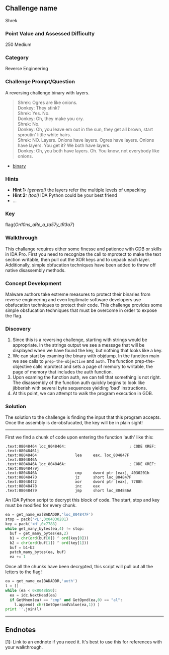 ## Challenge name
Shrek


### Point Value and Assessed Difficulty
250	Medium

### Category
Reverse Engineering

### Challenge Prompt/Question
A reversing challenge binary with layers.

>Shrek: Ogres are like onions.  
>Donkey: They stink?  
>Shrek: Yes. No.  
>Donkey: Oh, they make you cry.  
>Shrek: No.  
>Donkey: Oh, you leave em out in the sun, they get all brown, start sproutin' little white hairs.  
>Shrek: NO. Layers. Onions have layers. Ogres have layers. Onions have layers. You get it? We both have layers.  
>Donkey: Oh, you both have layers. Oh. You know, not everybody like onions. 


* [binary](shrek)

### Hints
* __Hint 1:__ *(general)* the layers refer the multiple levels of unpacking
* __Hint 2:__ *(tool)* IDA Python could be your best friend
* ...

### Key
flag{_On10ns_aRe_a_ta57y_tR3a7_}

### Walkthrough
This challange requires either some finesse and patience with GDB or skills in IDA Pro.  First you need to recognize the call to mprotect to make the text section writable, then pull out the XOR keys and to unpack each layer.  Additionally, simple obfucation techniques have been added to throw off native disassembly methods.

### Concept Development
Malware authors take extreme measures to protect their binaries from reverse engineering and even legitimate software developers use obsfucation techniques to protect their code.  This challenge provides some simple obsfucation techniques that must be overcome in order to expose the flag.

### Discovery

1. Since this is a reversing challenge, starting with strings would be appropriate.  In the strings output we see a message that will be displayed when we have found the key, but nothing that looks like a key.
2. We can start by examing the binary with objdump.  In the function main we see calls to `prep-the-objective` and `auth`.  The function prep-the-objective calls mprotect and sets a page of memory to writable, the page of memory that includes the auth function. 
3. Upon examing the function auth, we can tell that something is not right.  The disassembly of the function auth quickly begins to look like jibberish with several byte sequences yielding 'bad' instructions.
4. At this point, we can attempt to walk the program execution in GDB.  

### Solution

The solution to the challenge is finding the input that this program accepts.  Once the assembly is de-obsfucated, the key will be in plain sight!

----

First we find a chunk of code upon entering the function 'auth' like this:

```assembly
.text:08048464 loc_8048464:                            ; CODE XREF: .text:08048461j
.text:08048464                 lea     eax, loc_804847F
.text:0804846A
.text:0804846A loc_804846A:                            ; CODE XREF: .text:08048479j
.text:0804846A                 cmp     dword ptr [eax], 4030201h
.text:08048470                 jz      short loc_804847F
.text:08048472                 xor     dword ptr [eax], 7788h
.text:08048478                 inc     eax
.text:08048479                 jmp     short loc_804846A
```

An IDA Python script to decrypt this block of code.  The start, stop and key must be modified for every chunk.

```python
ea = get_name_ea(BADADDR,'loc_804847F')
stop = pack('<L',0x04030201)
key = pack('<H',0x7788)
while get_many_bytes(ea,4) != stop:
  buf = get_many_bytes(ea,2)
  b1 = chr(ord(buf[0]) ^ ord(key[0]))
  b2 = chr(ord(buf[1]) ^ ord(key[1]))
  buf = b1+b2
  patch_many_bytes(ea, buf)
  ea += 1
```

Once all the chunks have been decrypted, this script will pull out all the letters to the flag!

```python
ea = get_name_ea(BADADDR,'auth')
l = []
while (ea < 0x8048b50):
  ea = idc.NextHead(ea)
  if GetMnem(ea) == "cmp" and GetOpnd(ea,0) == "al":
    l.append( chr(GetOperandValue(ea,1)) )
print ''.join(l)
```
----

## Endnotes
<a name="endnote1">[1]</a>: Link to an endnote if you need it. It's best to use this for references with your walkthrough.
